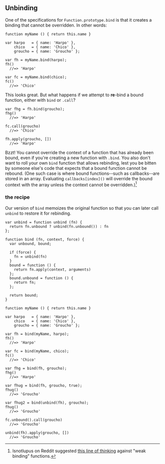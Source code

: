 ## Unbinding

One of the specifications for `Function.prototype.bind` is that it creates a binding that cannot be overridden. In other words:

    function myName () { return this.name }
    
    var harpo   = { name: 'Harpo' },
        chico   = { name: 'Chico' },
        groucho = { name: 'Groucho' };
        
    var fh = myName.bind(harpo);
    fh()
      //=> 'Harpo'
    
    var fc = myName.bind(chico);
    fc()
      //=> 'Chico'

This looks great. But what happens if we attempt to **re**-bind a bound function, either with `bind` or `.call`?

    var fhg = fh.bind(groucho);
    fhg()
      //=> 'Harpo'
      
    fc.call(groucho)
      //=> 'Chico'
      
    fh.apply(groucho, [])
      //=> 'Harpo'
      
Bzzt! You cannot override the context of a function that has already been bound, even if you're creating a new function with `.bind`. You also don't want to roll your own `bind` function that allows rebinding, lest you be bitten by someone else's code that expects that a bound function cannot be rebound. (One such case is where bound functions--such as callbacks--are stored in an array. Evaluating `callbacks[index]()` will override the bound context with the array unless the context cannot be overridden.)[^reddit]

### the recipe

Our version of `bind` memoizes the original function so that you can later call `unbind` to restore it for rebinding.

    var unbind = function unbind (fn) {
      return fn.unbound ? unbind(fn.unbound()) : fn
    };
   
    function bind (fn, context, force) {
      var unbound, bound;
      
      if (force) {
        fn = unbind(fn)
      }
      bound = function () {
        return fn.apply(context, arguments)
      };
      bound.unbound = function () {
        return fn;
      };
      
      return bound;
    }

    function myName () { return this.name }
    
    var harpo   = { name: 'Harpo' },
        chico   = { name: 'Chico' },
        groucho = { name: 'Groucho' };
        
    var fh = bind(myName, harpo);
    fh()
      //=> 'Harpo'
    
    var fc = bind(myName, chico);
    fc()
      //=> 'Chico'

    var fhg = bind(fh, groucho);
    fhg()
      //=> 'Harpo'

    var fhug = bind(fh, groucho, true);
    fhug()
      //=> 'Groucho'

    var fhug2 = bind(unbind(fh), groucho);
    fhug()
      //=> 'Groucho'
      
    fc.unbound().call(groucho)
      //=> 'Groucho'
      
    unbind(fh).apply(groucho, [])
      //=> 'Groucho'
      
[walled garden]: https://github.com/raganwald/homoiconic/blob/master/2012/12/walled-gardens.md#programmings-walled-gardens
[^reddit]: Isnotlupus on Reddit suggested [this line of thinking](http://www.reddit.com/r/javascript/comments/15ix7s/weak_binding_in_javascript/c7n10yd) against "weak binding" functions.